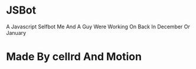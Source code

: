 # JSBot
A Javascript Selfbot Me And A Guy Were Working On Back In December Or January
# Made By cellrd And Motion

